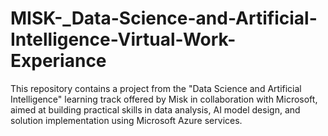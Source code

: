 # MISK-_Data-Science-and-Artificial-Intelligence-Virtual-Work-Experiance
This repository contains a project from the "Data Science and Artificial Intelligence" learning track offered by Misk in collaboration with Microsoft, aimed at building practical skills in data analysis, AI model design, and solution implementation using Microsoft Azure services.
